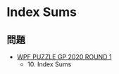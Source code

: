 # Index Sums

## 問題
- [WPF PUZZLE GP 2020 ROUND 1](../questions/wpfpgp2020_1.md)
	- 10\. Index Sums
